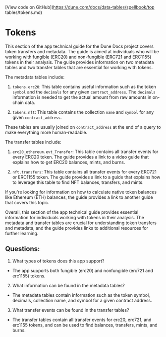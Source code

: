 [View code on GitHub](https://dune.com/docs/data-tables/spellbook/top tables/tokens.md)

# Tokens

This section of the app technical guide for the Dune Docs project covers token transfers and metadata. The guide is aimed at individuals who will be working with fungible (ERC20) and non-fungible (ERC721 and ERC1155) tokens in their analysis. The guide provides information on two metadata tables and two transfer tables that are essential for working with tokens.

The metadata tables include:

1. `tokens.erc20`: This table contains useful information such as the token `symbol` and the `decimals` for any given `contract_address`. The `decimals` information is needed to get the actual amount from raw amounts in on-chain data.

2. `tokens.nft`: This table contains the collection `name` and `symbol` for any given `contract_address`.

These tables are usually joined on `contract_address` at the end of a query to make everything more human-readable.

The transfer tables include:

1. `erc20_ethereum.evt_Transfer`: This table contains all transfer events for every ERC20 token. The guide provides a link to a video guide that explains how to get ERC20 balances, mints, and burns.

2. `nft.transfers`: This table contains all transfer events for every ERC721 or ERC1155 token. The guide provides a link to a guide that explains how to leverage this table to find NFT balances, transfers, and mints.

If you're looking for information on how to calculate native token balances like Ethereum (ETH) balances, the guide provides a link to another guide that covers this topic.

Overall, this section of the app technical guide provides essential information for individuals working with tokens in their analysis. The metadata and transfer tables are crucial for understanding token transfers and metadata, and the guide provides links to additional resources for further learning.
## Questions: 
 1. What types of tokens does this app support?
- The app supports both fungible (erc20) and nonfungible (erc721 and erc1155) tokens.

2. What information can be found in the metadata tables?
- The metadata tables contain information such as the token symbol, decimals, collection name, and symbol for a given contract address.

3. What transfer events can be found in the transfer tables?
- The transfer tables contain all transfer events for erc20, erc721, and erc1155 tokens, and can be used to find balances, transfers, mints, and burns.